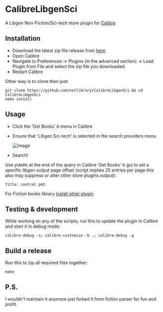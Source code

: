 # CalibreLibgenSci
A Libgen Non-Fiction/Sci-tech store plugin for [Calibre](https://calibre-ebook.com)

## Installation
- Download the latest zip file release from [here](https://github.com/notlibrary/CalibreLibgenSci/releases)
- Open Calibre
- Navigate to Preferences -> Plugins (in the advanced section) -> Load Plugin from File and select the zip file you downloaded.
- Restart Calibre

Other way is to clone then just:

```shell
git clone https://github.com/notlibrary/CalibreLibgenSci && cd CalibreLibgenSci
make install
```

## Usage
- Click the 'Get Books' <kbd>G</kbd> menu in Calibre
- Ensure that 'Libgen Sci-tech' is selected in the search providers menu

    ![image](https://user-images.githubusercontent.com/40695473/149553512-ce27e902-96bc-48d2-a0db-1564aa87e44c.png)
- Search!

Use `p%NUM%` at the end of the query in Calibre 'Get Books' <kbd>G</kbd> gui to set a specific libgen output page offset
(script implies 25 entries per page this also may suppress or alter other store plugins output):

```
Title: control p42
```

For Fiction books library [install other plugin](https://github.com/fallaciousreasoning/CalibreLibgenStore/releases)

## Testing & development

While working on any of the scripts, run this to update the plugin in Calibre and start it in debug mode:

```shell
calibre-debug -s; calibre-customize -b .; calibre-debug -g
```

## Build a release

Run this to zip all required files together:

```shell
make
```

## P.S.
I wouldn't maintain it anymore just forked it from fiction parser for fun and profit.  